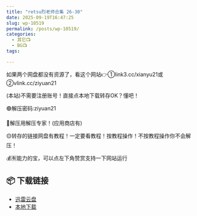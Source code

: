```yaml
---
title: "retsu烈老师合集 26-30"
date: 2025-09-19T16:47:25
slug: wp-10519
permalink: /posts/wp-10519/
categories:
  - 其它📺
  - BG📺
tags:

---
```


如果两个网盘都没有资源了，看这个网站👉①link3.cc/xianyu21或②vlink.cc/ziyuan21

(本站)不需要注册账号！直接点本地下载转存OK？懂吧！

🟢解压密码:ziyuan21

🔵解压用解压专家！(应用商店有)

🟡转存的链接网盘有教程！一定要看教程！按教程操作！不按教程操作你不会解压！

💰🈶能力的宝，可以点左下角赞赏支持一下网站运行

## 📦 下载链接
- [迅雷云盘](https://blziyuan21.com/pay-download/10519?key=d3f1e21c95&down_id=0)
- [本地下载](https://blziyuan21.com/pay-download/10519?key=d3f1e21c95&down_id=1)

